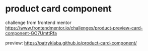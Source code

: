 # product card component

challenge from frontend mentor
https://www.frontendmentor.io/challenges/product-preview-card-component-GO7UmttRfa

preview:
https://patryklaba.github.io/product-card-component/
